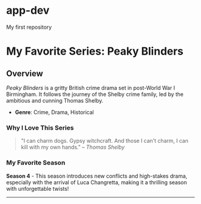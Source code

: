 # app-dev
My first repository

# My Favorite Series: **Peaky Blinders**

## Overview
*Peaky Blinders* is a gritty British crime drama set in post-World War I Birmingham. It follows the journey of the Shelby crime family, led by the ambitious and cunning Thomas Shelby.

- **Genre**: Crime, Drama, Historical

### Why I Love This Series
> "I can charm dogs. Gypsy witchcraft. And those I can't charm, I can kill with my own hands." – *Thomas Shelby*

### My Favorite Season
**Season 4** - This season introduces new conflicts and high-stakes drama, especially with the arrival of Luca Changretta, making it a thrilling season with unforgettable twists!

---
